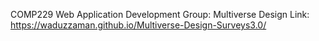 COMP229
Web Application Development
Group: Multiverse Design 
Link: https://waduzzaman.github.io/Multiverse-Design-Surveys3.0/

